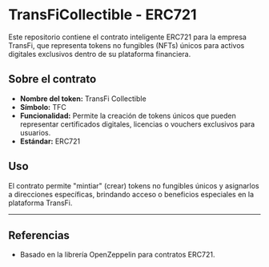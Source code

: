 # TransFiCollectible - ERC721

Este repositorio contiene el contrato inteligente ERC721 para la empresa TransFi, que representa tokens no fungibles (NFTs) únicos para activos digitales exclusivos dentro de su plataforma financiera.

## Sobre el contrato

- **Nombre del token:** TransFi Collectible
- **Símbolo:** TFC
- **Funcionalidad:** Permite la creación de tokens únicos que pueden representar certificados digitales, licencias o vouchers exclusivos para usuarios.
- **Estándar:** ERC721

## Uso

El contrato permite "mintiar" (crear) tokens no fungibles únicos y asignarlos a direcciones específicas, brindando acceso o beneficios especiales en la plataforma TransFi.

---

## Referencias

- Basado en la librería OpenZeppelin para contratos ERC721.
